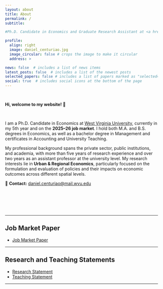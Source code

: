 ```yaml
---
layout: about
title: About
permalink: /
subtitle: 

#Ph.D. Candidate in Economics and Graduate Research Assistant at <a href='https://rri.wvu.edu/'>Regional Research Institute - RRI</a>.

profile:
  align: right
  image: daniel_centuriao.jpg
  image_circular: false # crops the image to make it circular
  address: >

news: false  # includes a list of news items
latest_posts: false  # includes a list of the newest posts
selected_papers: false # includes a list of papers marked as "selected={true}"
social: true  # includes social icons at the bottom of the page
---
```



<br> 

**Hi, welcome to my website!** 👋  

<br> 

I am a Ph.D. Candidate in Economics at [West Virginia University](https://www.wvu.edu/), currently in my 5th year and on the **2025–26 job market**. I hold both M.A. and B.S. degrees in Economics, as well as a bachelor degree in Management and certificates in Accounting and University Teaching.  

My professional background spans the private sector, public institutions, and academia, with more than five years of research experience and over two years as an assistant professor at the university level. My research interests lie in **Urban & Regional Economics**, particularly focused on the formulation and evaluation of policies and their impacts on economic outcomes across different spatial levels.

📩 **Contact:** [daniel.centuriao@mail.wvu.edu](mailto:daniel.centuriao@mail.wvu.edu)

<!-- 🔗 **LinkedIn:** [https://www.linkedin.com/in/daniel-centuriao-0b9571113](https://www.linkedin.com/in/daniel-centuriao-0b9571113) -->

<br><br>   <!-- adds empty vertical space -->
<br><br>

---

## Job Market Paper  


<ul class="doc-links">
  <li>
    <a class="doc-link"
       href="{{ '/assets/pdf/jmp.pdf' | relative_url }}"
       download="Daniel_Centuriao_JMP.pdf">
      <span>Job Market Paper</span>
      <i class="fas fa-file-pdf"></i>
    </a>
  </li>
</ul>


---

## Research and Teaching Statements

<ul class="doc-links">
  <li>
    <a class="doc-link"
       href="{{ '/assets/pdf/Research_Statement.pdf' | relative_url }}"
       download="Daniel_Centuriao_Research_Statement.pdf">
      <span>Research Statement</span>
      <i class="fas fa-file-pdf"></i>
    </a>
  </li>
  <li>
    <a class="doc-link"
       href="{{ '/assets/pdf/Teaching_Statement.pdf' | relative_url }}"
       download="Daniel_Centuriao_Teaching_Statement.pdf">
      <span>Teaching Statement</span>
      <i class="fas fa-file-pdf"></i>
    </a>
  </li>
</ul>


---